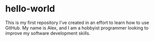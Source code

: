 # hello-world
This is my first repository I've created in an effort to learn how to use GitHub.
My name is Alex, and I am a hobbyist programmer looking to improve my software development skills.
